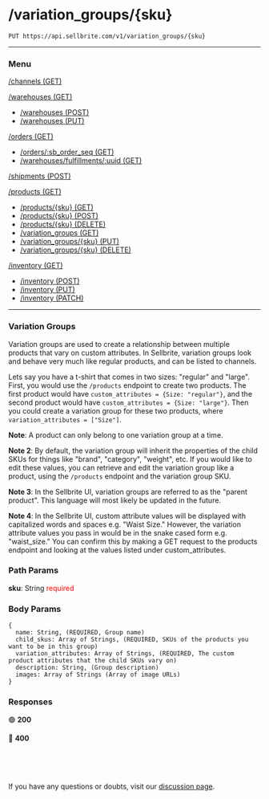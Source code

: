 # /variation_groups/{sku}

```
PUT https://api.sellbrite.com/v1/variation_groups/{sku}
```

---

### Menu

[/channels (GET)](channels)

[/warehouses (GET)](warehouses)
  * [/warehouses (POST)](warehouses-post)
  * [/warehouses (PUT)](warehouses-put)

[/orders (GET)](orders)
  * [/orders/:sb_order_seq (GET)](orders-sb-order)
  * [/warehouses/fulfillments/:uuid (GET)](orders-fulfillments)

[/shipments (POST)](shipments)

[/products (GET)](products)
  * [/products/{sku} (GET)](products-sku-get)
  * [/products/{sku} (POST)](products-sku-post)
  * [/products/{sku} (DELETE)](products-sku-delete)
  * [/variation_groups (GET)](products-variation-groups)
  * [/variation_groups/{sku} (PUT)](products-variation-groups-put)
  * [/variation_groups/{sku} (DELETE)](products-variation-groups-delete)
  
[/inventory (GET)](inventory)
  * [/inventory (POST)](inventory-post)
  * [/inventory (PUT)](inventory-put)
  * [/inventory (PATCH)](inventory-patch)
  
---

### Variation Groups


Variation groups are used to create a relationship between multiple products that vary on custom attributes. In Sellbrite, variation groups look and behave very much like regular products, and can be listed to channels.

Lets say you have a t-shirt that comes in two sizes: "regular" and "large". First, you would use the `/products` endpoint to create two products. The first product would have `custom_attributes = {Size: "regular"}`, and the second product would have `custom_attributes = {Size: "large"}`. Then you could create a variation group for these two products, where `variation_attributes = ["Size"]`.

**Note**: A product can only belong to one variation group at a time.

**Note 2**: By default, the variation group will inherit the properties of the child SKUs for things like "brand", "category", "weight", etc. If you would like to edit these values, you can retrieve and edit the variation group like a product, using the `/products` endpoint and the variation group SKU.

**Note 3**: In the Sellbrite UI, variation groups are referred to as the "parent product". This language will most likely be updated in the future.

**Note 4**: In the Sellbrite UI, custom attribute values will be displayed with capitalized words and spaces e.g. "Waist Size." However, the variation attribute values you pass in would be in the snake cased form e.g. "waist_size." You can confirm this by making a GET request to the products endpoint and looking at the values listed under custom_attributes.

### Path Params

**sku**: String <span style="color:red">required</span>

### Body Params

```
{
  name: String, (REQUIRED, Group name)
  child_skus: Array of Strings, (REQUIRED, SKUs of the products you want to be in this group)
  variation_attributes: Array of Strings, (REQUIRED, The custom product attributes that the child SKUs vary on)
  description: String, (Group description)
  images: Array of Strings (Array of image URLs)
}
```

### Responses

🟢 **200** 

🔴 **400** 

<br><br><br>

If you have any questions or doubts, visit our [discussion page](https://github.com/Sellbrite/Sellbrite-API/discussions).

